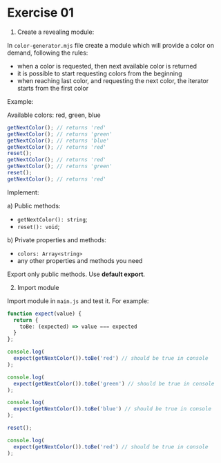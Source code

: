 # Exercise 01

1) Create a revealing module:

In `color-generator.mjs` file create a module which will provide a color on demand, following the rules:
  - when a color is requested, then next available color is returned
  - it is possible to start requesting colors from the beginning
  - when reaching last color, and requesting the next color, the iterator starts from the first color

Example:

Available colors: red, green, blue

```ts
getNextColor(); // returns 'red'
getNextColor(); // returns 'green'
getNextColor(); // returns 'blue'
getNextColor(); // returns 'red'
reset();
getNextColor(); // returns 'red'
getNextColor(); // returns 'green'
reset();
getNextColor(); // returns 'red'
```

Implement:

a) Public methods:
  - `getNextColor(): string`;
  - `reset(): void`;

b) Private properties and methods:
  - `colors: Array<string>`
  - any other properties and methods you need

Export only public methods. Use **default export**.

2) Import module

Import module in `main.js` and test it. For example:

```ts
function expect(value) {
  return {
    toBe: (expected) => value === expected
  }
};

console.log(
  expect(getNextColor()).toBe('red') // should be true in console
);

console.log(
  expect(getNextColor()).toBe('green') // should be true in console
);

console.log(
  expect(getNextColor()).toBe('blue') // should be true in console
);

reset();

console.log(
  expect(getNextColor()).toBe('red') // should be true in console
);
```
